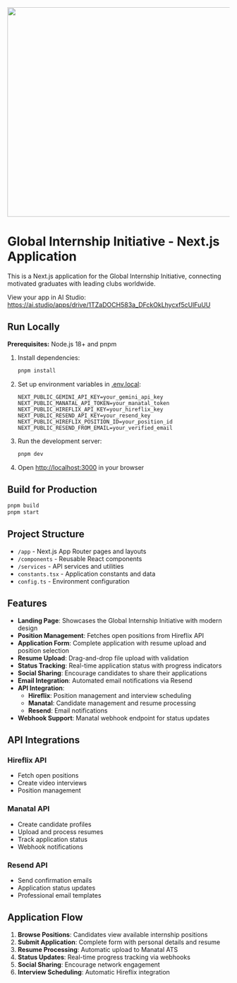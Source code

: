 <div align="center">
<img width="1200" height="475" alt="GHBanner" src="https://github.com/user-attachments/assets/0aa67016-6eaf-458a-adb2-6e31a0763ed6" />
</div>

# Global Internship Initiative - Next.js Application

This is a Next.js application for the Global Internship Initiative, connecting motivated graduates with leading clubs worldwide.

View your app in AI Studio: https://ai.studio/apps/drive/1TZaDOCH583a_DFckOkLhycxf5cUlFuUU

## Run Locally

**Prerequisites:** Node.js 18+ and pnpm

1. Install dependencies:
   ```bash
   pnpm install
   ```

2. Set up environment variables in [.env.local](.env.local):
   ```
   NEXT_PUBLIC_GEMINI_API_KEY=your_gemini_api_key
   NEXT_PUBLIC_MANATAL_API_TOKEN=your_manatal_token
   NEXT_PUBLIC_HIREFLIX_API_KEY=your_hireflix_key
   NEXT_PUBLIC_RESEND_API_KEY=your_resend_key
   NEXT_PUBLIC_HIREFLIX_POSITION_ID=your_position_id
   NEXT_PUBLIC_RESEND_FROM_EMAIL=your_verified_email
   ```

3. Run the development server:
   ```bash
   pnpm dev
   ```

4. Open [http://localhost:3000](http://localhost:3000) in your browser

## Build for Production

```bash
pnpm build
pnpm start
```

## Project Structure

- `/app` - Next.js App Router pages and layouts
- `/components` - Reusable React components
- `/services` - API services and utilities
- `constants.tsx` - Application constants and data
- `config.ts` - Environment configuration

## Features

- **Landing Page**: Showcases the Global Internship Initiative with modern design
- **Position Management**: Fetches open positions from Hireflix API
- **Application Form**: Complete application with resume upload and position selection
- **Resume Upload**: Drag-and-drop file upload with validation
- **Status Tracking**: Real-time application status with progress indicators
- **Social Sharing**: Encourage candidates to share their applications
- **Email Integration**: Automated email notifications via Resend
- **API Integration**: 
  - **Hireflix**: Position management and interview scheduling
  - **Manatal**: Candidate management and resume processing
  - **Resend**: Email notifications
- **Webhook Support**: Manatal webhook endpoint for status updates

## API Integrations

### Hireflix API
- Fetch open positions
- Create video interviews
- Position management

### Manatal API  
- Create candidate profiles
- Upload and process resumes
- Track application status
- Webhook notifications

### Resend API
- Send confirmation emails
- Application status updates
- Professional email templates

## Application Flow

1. **Browse Positions**: Candidates view available internship positions
2. **Submit Application**: Complete form with personal details and resume
3. **Resume Processing**: Automatic upload to Manatal ATS
4. **Status Updates**: Real-time progress tracking via webhooks
5. **Social Sharing**: Encourage network engagement
6. **Interview Scheduling**: Automatic Hireflix integration
